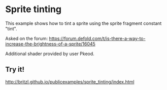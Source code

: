 # Sprite tinting
This example shows how to tint a sprite using the sprite fragment constant "tint".

Asked on the forum: https://forum.defold.com/t/is-there-a-way-to-increase-the-brightness-of-a-sprite/16045

Additional shader provided by user Pkeod.

## Try it!
http://britzl.github.io/publicexamples/sprite_tinting/index.html
